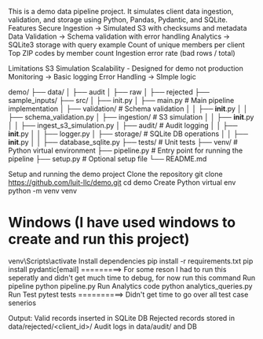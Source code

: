 This is a demo data pipeline project. It simulates client data ingestion, validation, and storage using Python, Pandas, Pydantic, and SQLite.
Features 
  Secure Ingestion -> Simulated S3 with checksums and metadata
  Data Validation -> Schema validation with error handling
  Analytics -> SQLite3 storage with query example
  Count of unique members per client 
  Top ZIP codes by member count 
  Ingestion error rate (bad rows / total)

Limitations
  S3 Simulation
  Scalability - Designed for demo not production 
  Monitoring -> Basic logging
  Error Handling -> SImple logic



demo/
├── data/
│ ├── audit
│ ├── raw
│ ├── rejected
├── sample_inputs/
├── src/ 
│ ├── init.py
│ ├── main.py # Main pipeline implementation
│ ├── validation/ # Schema validation
│ │ ├── __init__.py
│ │ ├── schema_validation.py
│ ├── ingestion/ # S3 simulation
│ │ ├── __init__.py
│ │ ├── ingest_s3_simulation.py
│ ├── audit/ # Audit logging
│ │ ├── __init__.py
│ │ ├── logger.py
│ ├── storage/ # SQLite DB operations
│ │ ├── __init__.py
│ │ ├── database_sqlite.py
├── tests/ # Unit tests
├── venv/ # Python virtual environment
├── pipeline.py # Entry point for running the pipeline
├── setup.py # Optional setup file
└── README.md


Setup and running the demo project
Clone the repository
  git clone https://github.com/luit-llc/demo.git
  cd demo
Create Python virtual env
  python -m venv venv
  # Windows (I have used windows to create and run this project)
  venv\Scripts\activate
Install dependencies
  pip install -r requirements.txt
  pip install pydantic[email]    =========> For some reson I had to run this seperatly and didn't get much time to debug, for now run this command
Run pipeline
  python pipeline.py
Run Analytics code
  python analytics_queries.py
Run Test
  pytest tests   ==========> Didn't get time to go over all test case senerios

Output:
Valid records inserted in SQLite DB
Rejected records stored in data/rejected/<client_id>/
Audit logs in data/audit/ and DB
  
